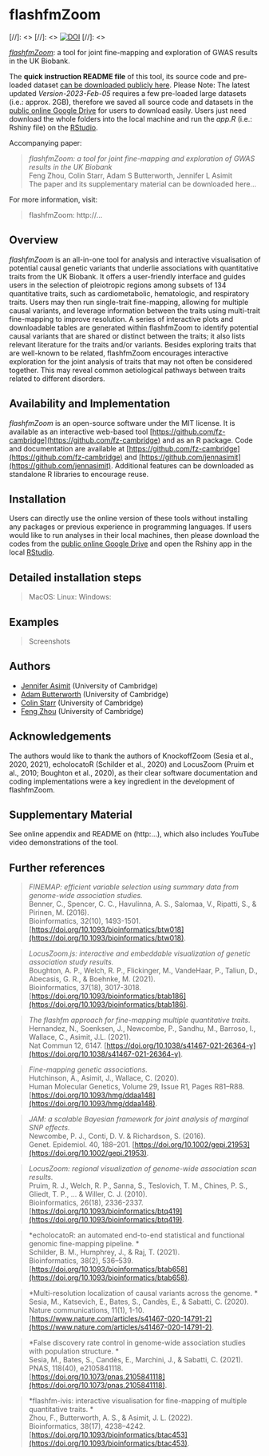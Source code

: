 # flashfmZoom

[//]: <>  <!-- badges: start -->
[//]: <>  [![DOI](https://zenodo.org/badge/000000000.svg)](https://zenodo.org/badge/latestdoi/000000000)
[//]: <>  <!-- badges: end -->

[*flashfmZoom*](https://drive.google.com/drive/folders/1lG6fKGYwLgJkKLj-ArnMZPNS-evsX5mg): a tool for joint fine-mapping and exploration of GWAS results in the UK Biobank.

The **quick instruction README file** of this tool, its source code and pre-loaded dataset [can be downloaded publicly here](https://drive.google.com/drive/folders/1lG6fKGYwLgJkKLj-ArnMZPNS-evsX5mg). Please Note: The latest updated *Version-2023-Feb-05* requires a few pre-loaded large datasets (i.e.: approx. 2GB), therefore we saved all source code and datasets in the [public online Google Drive](https://drive.google.com/drive/folders/1lG6fKGYwLgJkKLj-ArnMZPNS-evsX5mg) for users to download easily. Users just need download the whole folders into the local machine and run the *app.R* (i.e.: Rshiny file) on the [RStudio](https://www.rstudio.com). 

Accompanying paper:
> *flashfmZoom: a tool for joint fine-mapping and exploration of GWAS results in the UK Biobank* <br />
> Feng Zhou, Colin Starr, Adam S Butterworth, Jennifer L Asimit <br />
> The paper and its supplementary material can be downloaded here...

For more information, visit:
> flashfmZoom: http://...

## Overview
*flashfmZoom* is an all-in-one tool for analysis and interactive visualisation of potential causal genetic variants that underlie associations with quantitative traits from the UK Biobank. It offers a user-friendly interface and guides users in the selection of pleiotropic regions among subsets of 134 quantitative traits, such as cardiometabolic, hematologic, and respiratory traits. Users may then run single-trait fine-mapping, allowing for multiple causal variants, and leverage information between the traits using multi-trait fine-mapping to improve resolution. A series of interactive plots and downloadable tables are generated within flashfmZoom to identify potential causal variants that are shared or distinct between the traits; it also lists relevant literature for the traits and/or variants. Besides exploring traits that are well-known to be related, flashfmZoom encourages interactive exploration for the joint analysis of traits that may not often be considered together. This may reveal common aetiological pathways between traits related to different disorders.

## Availability and Implementation
*flashfmZoom* is an open-source software under the MIT license. It is available as an interactive web-based tool [https://github.com/fz-cambridge](https://github.com/fz-cambridge) and as an R package. Code and documentation are available at [https://github.com/fz-cambridge](https://github.com/fz-cambridge) and [https://github.com/jennasimit](https://github.com/jennasimit). Additional features can be downloaded as standalone R libraries to encourage reuse. 

## Installation
Users can directly use the online version of these tools without installing any packages or previous experience in programming languages. If users would like to run analyses in their local machines, then please download the codes from the [public online Google Drive](https://drive.google.com/drive/folders/1lG6fKGYwLgJkKLj-ArnMZPNS-evsX5mg) and open the Rshiny app in the local [RStudio](https://www.rstudio.com).

## Detailed installation steps
> MacOS:
> Linux:
> Windows:

## Examples
> Screenshots

## Authors
   - [Jennifer Asimit](https://www.mrc-bsu.cam.ac.uk/people/in-alphabetical-order/a-to-g/jennifer-asimit/) (University of Cambridge)
   - [Adam Butterworth](https://www.phpc.cam.ac.uk/people/ceu-group/ceu-senior-academic-staff/adam-butterworth/) (University of Cambridge)
   - [Colin Starr](https://www.mrc-bsu.cam.ac.uk/people/in-alphabetical-order/n-to-s/colin-starr/) (University of Cambridge)
   - [Feng Zhou](https://www.mrc-bsu.cam.ac.uk/people/in-alphabetical-order/t-to-z/feng-zhou/) (University of Cambridge)

## Acknowledgements
The authors would like to thank the authors of KnockoffZoom (Sesia et al., 2020, 2021), echolocatoR (Schilder et al., 2020) and LocusZoom (Pruim et al., 2010; Boughton et al., 2020), as their clear software documentation and coding implementations were a key ingredient in the development of flashfmZoom. 

## Supplementary Material
See online appendix and README on (http:...), which also includes YouTube video demonstrations of the tool.

## Further references
> *FINEMAP: efficient variable selection using summary data from genome-wide association studies.* <br />
> Benner, C., Spencer, C. C., Havulinna, A. S., Salomaa, V., Ripatti, S., & Pirinen, M. (2016). <br />
> Bioinformatics, 32(10), 1493-1501. [https://doi.org/10.1093/bioinformatics/btw018](https://doi.org/10.1093/bioinformatics/btw018).

> *LocusZoom.js: interactive and embeddable visualization of genetic association study results.* <br />
> Boughton, A. P., Welch, R. P., Flickinger, M., VandeHaar, P., Taliun, D., Abecasis, G. R., & Boehnke, M. (2021). <br />
> Bioinformatics, 37(18), 3017-3018. [https://doi.org/10.1093/bioinformatics/btab186](https://doi.org/10.1093/bioinformatics/btab186).

> *The flashfm approach for fine-mapping multiple quantitative traits.* <br />
> Hernandez, N., Soenksen, J., Newcombe, P., Sandhu, M., Barroso, I., Wallace, C., Asimit, J.L. (2021). <br />
> Nat Commun 12, 6147. [https://doi.org/10.1038/s41467-021-26364-y](https://doi.org/10.1038/s41467-021-26364-y).

> *Fine-mapping genetic associations.* <br />
> Hutchinson, A., Asimit, J., Wallace, C. (2020). <br />
> Human Molecular Genetics, Volume 29, Issue R1, Pages R81–R88. [https://doi.org/10.1093/hmg/ddaa148](https://doi.org/10.1093/hmg/ddaa148).

> *JAM: a scalable Bayesian framework for joint analysis of marginal SNP effects.* <br />
> Newcombe, P. J., Conti, D. V. & Richardson, S. (2016). <br />
> Genet. Epidemiol. 40, 188–201. [https://doi.org/10.1002/gepi.21953](https://doi.org/10.1002/gepi.21953).

> *LocusZoom: regional visualization of genome-wide association scan results.* <br />
> Pruim, R. J., Welch, R. P., Sanna, S., Teslovich, T. M., Chines, P. S., Gliedt, T. P., ... & Willer, C. J. (2010). <br />
> Bioinformatics, 26(18), 2336-2337. [https://doi.org/10.1093/bioinformatics/btq419](https://doi.org/10.1093/bioinformatics/btq419).

> *echolocatoR: an automated end-to-end statistical and functional genomic fine-mapping pipeline. * <br />
> Schilder, B. M., Humphrey, J., & Raj, T. (2021). <br />
> Bioinformatics, 38(2), 536–539. [https://doi.org/10.1093/bioinformatics/btab658](https://doi.org/10.1093/bioinformatics/btab658).

> *Multi-resolution localization of causal variants across the genome. * <br />
> Sesia, M., Katsevich, E., Bates, S., Candès, E., & Sabatti, C. (2020). <br />
> Nature communications, 11(1), 1-10. [https://www.nature.com/articles/s41467-020-14791-2](https://www.nature.com/articles/s41467-020-14791-2).

> *False discovery rate control in genome-wide association studies with population structure. * <br />
> Sesia, M., Bates, S., Candès, E., Marchini, J., & Sabatti, C. (2021). <br />
> PNAS, 118(40), e2105841118. [https://doi.org/10.1073/pnas.2105841118](https://doi.org/10.1073/pnas.2105841118).

> *flashfm-ivis: interactive visualisation for fine-mapping of multiple quantitative traits. * <br />
> Zhou, F., Butterworth, A. S., & Asimit, J. L. (2022). <br />
> Bioinformatics, 38(17), 4238–4242. [https://doi.org/10.1093/bioinformatics/btac453](https://doi.org/10.1093/bioinformatics/btac453).
